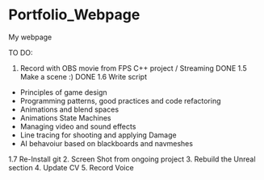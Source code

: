 # Portfolio_Webpage
 My webpage

 TO DO:
 1. Record with OBS movie from FPS C++ project / Streaming DONE
 1.5 Make a scene :) DONE
 1.6 Write script

- Principles of game design
- Programming patterns, good practices and code refactoring
- Animations and blend spaces
- Animations State Machines
- Managing video and sound effects
- Line tracing for shooting and applying Damage
- AI behavoiur based on blackboards and navmeshes


 1.7 Re-Install git
 2. Screen Shot from ongoing project
 3. Rebuild the Unreal section
 4. Update CV
 5. Record Voice